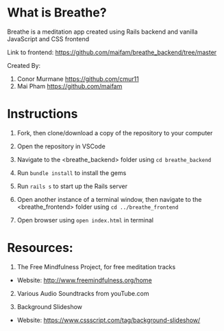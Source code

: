 
# What is Breathe?

Breathe is a meditation app created using Rails backend and vanilla JavaScript and CSS frontend


Link to frontend: https://github.com/maifam/breathe_backend/tree/master

Created By: 
1. Conor Murmane https://github.com/cmur11
2. Mai Pham https://github.com/maifam

# Instructions 

1. Fork, then clone/download a copy of the repository to your computer

2. Open the repository in VSCode

3. Navigate to the <breathe_backend> folder using `cd breathe_backend`

4. Run `bundle install` to install the gems

5. Run `rails s` to start up the Rails server

6. Open another instance of a terminal window, then navigate to the <breathe_frontend> folder using `cd ../breathe_frontend`

7. Open browser using `open index.html` in terminal

# Resources:
1. The Free Mindfulness Project, for free meditation tracks

  - Website: http://www.freemindfulness.org/home
 
 2. Various Audio Soundtracks from youTube.com
 
 3. Background Slideshow
 
  - Website: https://www.cssscript.com/tag/background-slideshow/
  
